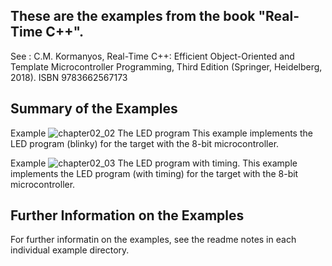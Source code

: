 
## These are the examples from the book "Real-Time C++".

See : C.M. Kormanyos, Real-Time C++: Efficient Object-Oriented
and Template Microcontroller Programming, Third Edition
(Springer, Heidelberg, 2018). ISBN 9783662567173

## Summary of the Examples

Example ![chapter02_02](./chapter02_02) The LED program This example implements the LED program (blinky) for the target with the 8-bit microcontroller.

Example ![chapter02_03](./chapter02_03) The LED program with timing. This example implements the LED program (with timing) for the target with the 8-bit microcontroller.

## Further Information on the Examples

For further informatin on the examples, see the readme notes
in each individual example directory.
